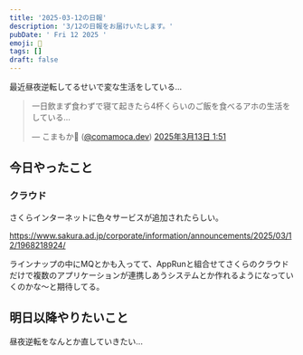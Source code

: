 ```yaml
---
title: '2025-03-12の日報'
description: '3/12の日報をお届けいたします。'
pubDate: ' Fri 12 2025 '
emoji: 🦊
tags: []
draft: false
---
```


最近昼夜逆転してるせいで変な生活をしている...

<blockquote class="bluesky-embed" data-bluesky-uri="at://did:plc:6wkaj4y3kaertrvyfguzkd2w/app.bsky.feed.post/3lk724dne5226" data-bluesky-cid="bafyreic46vuoz4jcvywizxio7b42mosbtucawntmujapevt7ot3vpkdzna" data-bluesky-embed-color-mode="system"><p lang="ja">一日飲まず食わずで寝て起きたら4杯くらいのご飯を食べるアホの生活をしている…</p>&mdash; こまもか🦊 (<a href="https://bsky.app/profile/did:plc:6wkaj4y3kaertrvyfguzkd2w?ref_src=embed">@comamoca.dev</a>) <a href="https://bsky.app/profile/did:plc:6wkaj4y3kaertrvyfguzkd2w/post/3lk724dne5226?ref_src=embed">2025年3月13日 1:51</a></blockquote><script async src="https://embed.bsky.app/static/embed.js" charset="utf-8"></script>

## 今日やったこと

### クラウド

さくらインターネットに色々サービスが追加されたらしい。

https://www.sakura.ad.jp/corporate/information/announcements/2025/03/12/1968218924/

ラインナップの中にMQとかも入ってて、AppRunと組合せてさくらのクラウドだけで複数のアプリケーションが連携しあうシステムとか作れるようになっていくのかな〜と期待してる。

## 明日以降やりたいこと

昼夜逆転をなんとか直していきたい...
